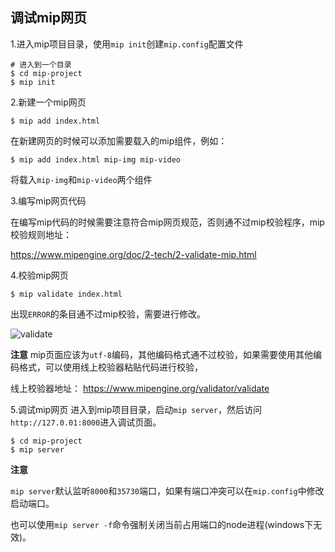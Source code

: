 调试mip网页
---

1.进入mip项目目录，使用`mip init`创建`mip.config`配置文件

```
# 进入到一个目录
$ cd mip-project
$ mip init
```

2.新建一个mip网页

```
$ mip add index.html
```

在新建网页的时候可以添加需要载入的mip组件，例如：

```
$ mip add index.html mip-img mip-video
```

将载入`mip-img`和`mip-video`两个组件


3.编写mip网页代码

在编写mip代码的时候需要注意符合mip网页规范，否则通不过mip校验程序，mip校验规则地址：

https://www.mipengine.org/doc/2-tech/2-validate-mip.html

4.校验mip网页

```
$ mip validate index.html
```

出现`ERROR`的条目通不过mip校验，需要进行修改。

![validate](./example/mip-validate.png)

**注意**
mip页面应该为`utf-8`编码，其他编码格式通不过校验，如果需要使用其他编码格式，可以使用线上校验器粘贴代码进行校验，

线上校验器地址：
https://www.mipengine.org/validator/validate


5.调试mip网页
进入到mip项目目录，启动`mip server`，然后访问`http://127.0.01:8000`进入调试页面。

```
$ cd mip-project
$ mip server
```
**注意**

`mip server`默认监听`8000`和`35730`端口，如果有端口冲突可以在`mip.config`中修改启动端口。

也可以使用`mip server -f`命令强制关闭当前占用端口的node进程(windows下无效)。

